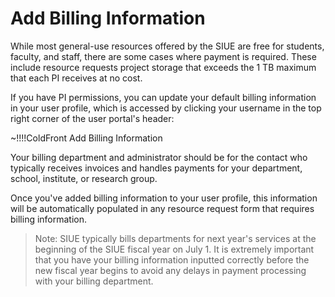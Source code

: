 # Add Billing Information

While most general-use resources offered by the SIUE are free for students, faculty, and staff, there are some cases where payment is required. These include resource requests project storage that exceeds the 1 TB maximum that each PI receives at no cost.

If you have PI permissions, you can update your default billing information in your user profile, which is accessed by clicking your username in the top right corner of the user portal's header:

~!!!!ColdFront Add Billing Information

Your billing department and administrator should be for the contact who typically receives invoices and handles payments for your department, school, institute, or research group.

Once you've added billing information to your user profile, this information will be automatically populated in any resource request form that requires billing information.

> Note: SIUE typically bills departments for next year's services at the beginning of the SIUE fiscal year on July 1. It is extremely important that you have your billing information inputted correctly before the new fiscal year begins to avoid any delays in payment processing with your billing department.
